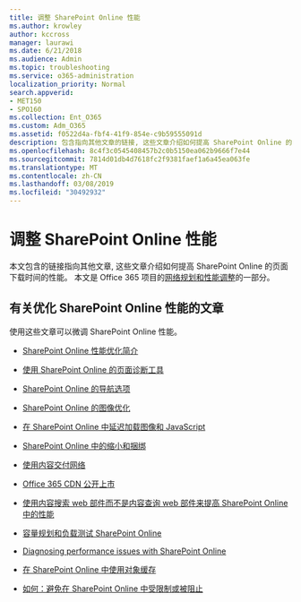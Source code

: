 ```yaml
---
title: 调整 SharePoint Online 性能
ms.author: krowley
author: kccross
manager: laurawi
ms.date: 6/21/2018
ms.audience: Admin
ms.topic: troubleshooting
ms.service: o365-administration
localization_priority: Normal
search.appverid:
- MET150
- SPO160
ms.collection: Ent_O365
ms.custom: Adm_O365
ms.assetid: f0522d4a-fbf4-41f9-854e-c9b59555091d
description: 包含指向其他文章的链接, 这些文章介绍如何提高 SharePoint Online 的页面下载时间的性能。
ms.openlocfilehash: 8c4f3c0545408457b2c0b5150ea062b9666f7e44
ms.sourcegitcommit: 7814d01db4d7618fc2f9381faef1a6a45ea063fe
ms.translationtype: MT
ms.contentlocale: zh-CN
ms.lasthandoff: 03/08/2019
ms.locfileid: "30492932"
---
```

# <a name="tune-sharepoint-online-performance"></a>调整 SharePoint Online 性能

本文包含的链接指向其他文章, 这些文章介绍如何提高 SharePoint Online 的页面下载时间的性能。 本文是 Office 365 项目的[网络规划和性能调整](https://aka.ms/tune)的一部分。
   
## <a name="articles-about-fine-tuning-sharepoint-online-performance"></a>有关优化 SharePoint Online 性能的文章

使用这些文章可以微调 SharePoint Online 性能。
  
- [SharePoint Online 性能优化简介](introduction-to-performance-tuning-for-sharepoint-online.md)
    
- [使用 SharePoint Online 的页面诊断工具](page-diagnostics-for-spo.md)
    
- 
  [SharePoint Online 的导航选项](navigation-options-for-sharepoint-online.md)
    
- [SharePoint Online 的图像优化](image-optimization-for-sharepoint-online.md)
    
- [在 SharePoint Online 中延迟加载图像和 JavaScript](delay-loading-images-and-javascript-in-sharepoint-online.md)
    
- [SharePoint Online 中的缩小和捆绑](minification-and-bundling-in-sharepoint-online.md)
    
- [使用内容交付网络](using-content-delivery-networks-with-sharepoint-online.md)
    
 - [Office 365 CDN 公开上市](https://dev.office.com/blogs/general-availability-of-office-365-cdn)
    
- [使用内容搜索 web 部件而不是内容查询 web 部件来提高 SharePoint Online 中的性能](using-content-search-web-part-instead-of-content-query-web-part-to-improve-perfo.md)
    
- 
  [容量规划和负载测试 SharePoint Online](capacity-planning-and-load-testing-sharepoint-online.md)
    
- [Diagnosing performance issues with SharePoint Online](diagnosing-performance-issues-with-sharepoint-online.md)
    
- [在 SharePoint Online 中使用对象缓存](using-the-object-cache-with-sharepoint-online.md)
    
- [如何：避免在 SharePoint Online 中受限制或被阻止](https://msdn.microsoft.com/en-us/library/office/dn889829.aspx)
    

